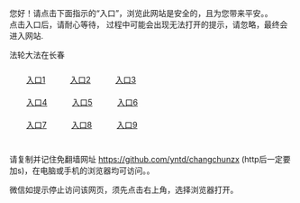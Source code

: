 您好！请点击下面指示的“入口”，浏览此网站是安全的，且为您带来平安。。 <br/>
点击入口后，请耐心等待， 过程中可能会出现无法打开的提示，请忽略，最终会进入网站. </br>

法轮大法在长春<br/>
<div style="padding:10px"><a style="margin:20px" target="_blank" href="https://d2ga6pj8afgiq5.cloudfront.net/2Qpsp?nemdoc" id="ccLink1" rel="nofollow">入口1</a> <a target="_blank" style="margin:20px" href="https://dzvri2htj9ej9.cloudfront.net/2Qpsp?zbzuui" id="ccLink2" rel="nofollow">入口2</a> <a style="margin:20px" target="_blank" href="https://d25u9n5fgmnyz.cloudfront.net/2Qpsp?vqfnhat" id="ccLink3" rel="nofollow">入口3</a></div>

<div style="padding:10px" ><a style="margin:20px" target="_blank" href="https://d2ga6pj8afgiq5.cloudfront.net/2Qpsp?nemdoc" id="ccLink4" rel="nofollow">入口4</a> <a style="margin:20px" href="https://dzvri2htj9ej9.cloudfront.net/2Qpsp?zbzuui" target="_blank" id="ccLink5" rel="nofollow">入口5</a> <a style="margin:20px" href="https://d25u9n5fgmnyz.cloudfront.net/2Qpsp?vqfnhat" target="_blank" id="ccLink6" rel="nofollow">入口6</a></div>

<div style="padding:10px"><a style="margin:20px" target="_blank" href="https://d2ga6pj8afgiq5.cloudfront.net/2Qpsp?nemdoc" id="ccLink7" rel="nofollow">入口7</a> <a style="margin:20px" href="https://dzvri2htj9ej9.cloudfront.net/2Qpsp?zbzuui" target="_blank" id="ccLink8" rel="nofollow">入口8</a> <a style="margin:20px" target="_blank" href="https://d25u9n5fgmnyz.cloudfront.net/2Qpsp?vqfnhat" id="ccLink9" rel="nofollow">入口9</a></div>

<br/>



请复制并记住免翻墙网址 https://github.com/yntd/changchunzx (http后一定要加s)，在电脑或手机的浏览器均可访问。。<br/>

微信如提示停止访问该网页，须先点击右上角，选择浏览器打开。
